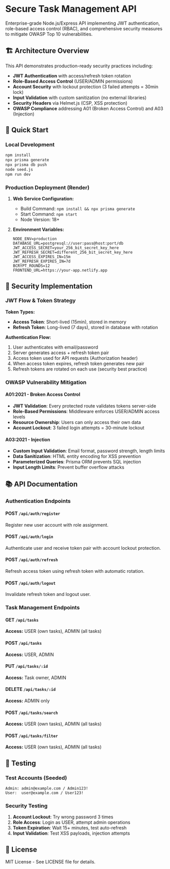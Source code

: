 # Secure Task Management API

Enterprise-grade Node.js/Express API implementing JWT authentication, role-based access control (RBAC), and comprehensive security measures to mitigate OWASP Top 10 vulnerabilities.

## 🏗️ Architecture Overview

This API demonstrates production-ready security practices including:
- **JWT Authentication** with access/refresh token rotation
- **Role-Based Access Control** (USER/ADMIN permissions)
- **Account Security** with lockout protection (3 failed attempts = 30min lock)
- **Input Validation** with custom sanitization (no external libraries)
- **Security Headers** via Helmet.js (CSP, XSS protection)
- **OWASP Compliance** addressing A01 (Broken Access Control) and A03 (Injection)

## 🚀 Quick Start

### Local Development
```bash
npm install
npx prisma generate
npx prisma db push
node seed.js
npm run dev
```

### Production Deployment (Render)

1. **Web Service Configuration:**
   - Build Command: `npm install && npx prisma generate`
   - Start Command: `npm start`
   - Node Version: 18+

2. **Environment Variables:**
   ```env
   NODE_ENV=production
   DATABASE_URL=postgresql://user:pass@host:port/db
   JWT_ACCESS_SECRET=your_256_bit_secret_key_here
   JWT_REFRESH_SECRET=different_256_bit_secret_key_here
   JWT_ACCESS_EXPIRES_IN=15m
   JWT_REFRESH_EXPIRES_IN=7d
   BCRYPT_ROUNDS=12
   FRONTEND_URL=https://your-app.netlify.app
   ```

## 🔐 Security Implementation

### JWT Flow & Token Strategy

**Token Types:**
- **Access Token**: Short-lived (15min), stored in memory
- **Refresh Token**: Long-lived (7 days), stored in database with rotation

**Authentication Flow:**
1. User authenticates with email/password
2. Server generates access + refresh token pair
3. Access token used for API requests (Authorization header)
4. When access token expires, refresh token generates new pair
5. Refresh tokens are rotated on each use (security best practice)

### OWASP Vulnerability Mitigation

#### A01:2021 - Broken Access Control
- **JWT Validation**: Every protected route validates tokens server-side
- **Role-Based Permissions**: Middleware enforces USER/ADMIN access levels
- **Resource Ownership**: Users can only access their own data
- **Account Lockout**: 3 failed login attempts = 30-minute lockout

#### A03:2021 - Injection
- **Custom Input Validation**: Email format, password strength, length limits
- **Data Sanitization**: HTML entity encoding for XSS prevention
- **Parameterized Queries**: Prisma ORM prevents SQL injection
- **Input Length Limits**: Prevent buffer overflow attacks

## 📚 API Documentation

### Authentication Endpoints

#### POST `/api/auth/register`
Register new user account with role assignment.

#### POST `/api/auth/login`
Authenticate user and receive token pair with account lockout protection.

#### POST `/api/auth/refresh`
Refresh access token using refresh token with automatic rotation.

#### POST `/api/auth/logout`
Invalidate refresh token and logout user.

### Task Management Endpoints

#### GET `/api/tasks`
**Access:** USER (own tasks), ADMIN (all tasks)

#### POST `/api/tasks`
**Access:** USER, ADMIN

#### PUT `/api/tasks/:id`
**Access:** Task owner, ADMIN

#### DELETE `/api/tasks/:id`
**Access:** ADMIN only

#### POST `/api/tasks/search`
**Access:** USER (own tasks), ADMIN (all tasks)

#### POST `/api/tasks/filter`
**Access:** USER (own tasks), ADMIN (all tasks)

## 🧪 Testing

### Test Accounts (Seeded)
```
Admin: admin@example.com / Admin123!
User:  user@example.com / User123!
```

### Security Testing
1. **Account Lockout**: Try wrong password 3 times
2. **Role Access**: Login as USER, attempt admin operations
3. **Token Expiration**: Wait 15+ minutes, test auto-refresh
4. **Input Validation**: Test XSS payloads, injection attempts

## 📄 License

MIT License - See LICENSE file for details.